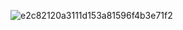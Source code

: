 ![e2c82120a3111d153a81596f4b3e71f2](https://github.com/user-attachments/assets/a2af255b-f9fd-464a-9fd8-4b86b1814035)


